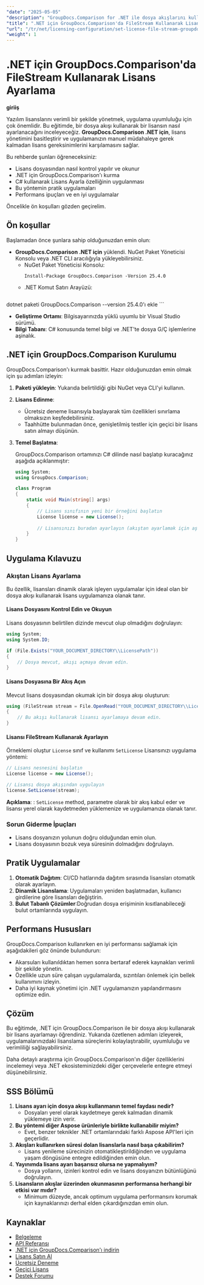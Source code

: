 ```yaml
---
"date": "2025-05-05"
"description": "GroupDocs.Comparison for .NET ile dosya akışlarını kullanarak yazılım lisanslarını sorunsuz bir şekilde nasıl yöneteceğinizi öğrenin. Bu kılavuz kod örnekleri ve en iyi uygulamaları sağlar."
"title": ".NET için GroupDocs.Comparison'da FileStream Kullanarak Lisans Ayarlama"
"url": "/tr/net/licensing-configuration/set-license-file-stream-groupdocs-comparison-dotnet/"
"weight": 1
---
```


# .NET için GroupDocs.Comparison'da FileStream Kullanarak Lisans Ayarlama

**giriiş**

Yazılım lisanslarını verimli bir şekilde yönetmek, uygulama uyumluluğu için çok önemlidir. Bu eğitimde, bir dosya akışı kullanarak bir lisansın nasıl ayarlanacağını inceleyeceğiz. **GroupDocs.Comparison .NET için**, lisans yönetimini basitleştirir ve uygulamanızın manuel müdahaleye gerek kalmadan lisans gereksinimlerini karşılamasını sağlar.

Bu rehberde şunları öğreneceksiniz:
- Lisans dosyasından nasıl kontrol yapılır ve okunur
- .NET için GroupDocs.Comparison'ı kurma
- C# kullanarak Lisans Ayarla özelliğinin uygulanması
- Bu yöntemin pratik uygulamaları
- Performans ipuçları ve en iyi uygulamalar

Öncelikle ön koşulları gözden geçirelim.

## Ön koşullar

Başlamadan önce şunlara sahip olduğunuzdan emin olun:
- **GroupDocs.Comparison .NET için** yüklendi. NuGet Paket Yöneticisi Konsolu veya .NET CLI aracılığıyla yükleyebilirsiniz.
  - NuGet Paket Yöneticisi Konsolu:
    ```shell
    Install-Package GroupDocs.Comparison -Version 25.4.0
    ```
  - .NET Komut Satırı Arayüzü:
    ```bash
dotnet paketi GroupDocs.Comparison --version 25.4.0'ı ekle
    ```
- **Geliştirme Ortamı**: Bilgisayarınızda yüklü uyumlu bir Visual Studio sürümü.
- **Bilgi Tabanı**: C# konusunda temel bilgi ve .NET'te dosya G/Ç işlemlerine aşinalık.

## .NET için GroupDocs.Comparison Kurulumu

GroupDocs.Comparison'ı kurmak basittir. Hazır olduğunuzdan emin olmak için şu adımları izleyin:

1. **Paketi yükleyin**: Yukarıda belirtildiği gibi NuGet veya CLI'yi kullanın.
2. **Lisans Edinme**:
   - Ücretsiz deneme lisansıyla başlayarak tüm özellikleri sınırlama olmaksızın keşfedebilirsiniz.
   - Taahhütte bulunmadan önce, genişletilmiş testler için geçici bir lisans satın almayı düşünün.
3. **Temel Başlatma**:

    GroupDocs.Comparison ortamınızı C# dilinde nasıl başlatıp kuracağınız aşağıda açıklanmıştır:

    ```csharp
    using System;
    using GroupDocs.Comparison;

    class Program
    {
        static void Main(string[] args)
        {
            // Lisans sınıfının yeni bir örneğini başlatın
            License license = new License();
            
            // Lisansınızı buradan ayarlayın (akıştan ayarlamak için aşağıya bakın)
        }
    }
    ```

## Uygulama Kılavuzu

### Akıştan Lisans Ayarlama

Bu özellik, lisansları dinamik olarak işleyen uygulamalar için ideal olan bir dosya akışı kullanarak lisans uygulamanıza olanak tanır.

#### Lisans Dosyasını Kontrol Edin ve Okuyun

Lisans dosyasının belirtilen dizinde mevcut olup olmadığını doğrulayın:

```csharp
using System;
using System.IO;

if (File.Exists("YOUR_DOCUMENT_DIRECTORY\\LicensePath"))
{
    // Dosya mevcut, akışı açmaya devam edin.
}
```

#### Lisans Dosyasına Bir Akış Açın

Mevcut lisans dosyasından okumak için bir dosya akışı oluşturun:

```csharp
using (FileStream stream = File.OpenRead("YOUR_DOCUMENT_DIRECTORY\\LicensePath"))
{
    // Bu akışı kullanarak lisansı ayarlamaya devam edin.
}
```

#### Lisansı FileStream Kullanarak Ayarlayın

Örneklemi oluştur `License` sınıf ve kullanımı `SetLicense` Lisansınızı uygulama yöntemi:

```csharp
// Lisans nesnesini başlatın
License license = new License();

// Lisansı dosya akışından uygulayın
license.SetLicense(stream);
```

**Açıklama**: : `SetLicense` method, parametre olarak bir akış kabul eder ve lisansı yerel olarak kaydetmeden yüklemenize ve uygulamanıza olanak tanır.

### Sorun Giderme İpuçları

- Lisans dosyanızın yolunun doğru olduğundan emin olun.
- Lisans dosyasının bozuk veya süresinin dolmadığını doğrulayın.

## Pratik Uygulamalar

1. **Otomatik Dağıtım**: CI/CD hatlarında dağıtım sırasında lisansları otomatik olarak ayarlayın.
2. **Dinamik Lisanslama**: Uygulamaları yeniden başlatmadan, kullanıcı girdilerine göre lisansları değiştirin.
3. **Bulut Tabanlı Çözümler**:Doğrudan dosya erişiminin kısıtlanabileceği bulut ortamlarında uygulayın.

## Performans Hususları

GroupDocs.Comparison kullanırken en iyi performansı sağlamak için aşağıdakileri göz önünde bulundurun:
- Akarsuları kullanıldıktan hemen sonra bertaraf ederek kaynakları verimli bir şekilde yönetin.
- Özellikle uzun süre çalışan uygulamalarda, sızıntıları önlemek için bellek kullanımını izleyin.
- Daha iyi kaynak yönetimi için .NET uygulamanızın yapılandırmasını optimize edin.

## Çözüm

Bu eğitimde, .NET için GroupDocs.Comparison ile bir dosya akışı kullanarak bir lisans ayarlamayı öğrendiniz. Yukarıda özetlenen adımları izleyerek, uygulamalarınızdaki lisanslama süreçlerini kolaylaştırabilir, uyumluluğu ve verimliliği sağlayabilirsiniz.

Daha detaylı araştırma için GroupDocs.Comparison'ın diğer özelliklerini incelemeyi veya .NET ekosisteminizdeki diğer çerçevelerle entegre etmeyi düşünebilirsiniz.

## SSS Bölümü

1. **Lisans ayarı için dosya akışı kullanmanın temel faydası nedir?**
   - Dosyaları yerel olarak kaydetmeye gerek kalmadan dinamik yüklemeye izin verir.
2. **Bu yöntemi diğer Aspose ürünleriyle birlikte kullanabilir miyim?**
   - Evet, benzer teknikler .NET ortamlarındaki farklı Aspose API'leri için geçerlidir.
3. **Akışları kullanırken süresi dolan lisanslarla nasıl başa çıkabilirim?**
   - Lisans yenileme sürecinizin otomatikleştirildiğinden ve uygulama yaşam döngüsüne entegre edildiğinden emin olun.
4. **Yayınımda lisans ayarı başarısız olursa ne yapmalıyım?**
   - Dosya yollarını, izinleri kontrol edin ve lisans dosyanızın bütünlüğünü doğrulayın.
5. **Lisansların akışlar üzerinden okunmasının performansa herhangi bir etkisi var mıdır?**
   - Minimum düzeyde, ancak optimum uygulama performansını korumak için kaynaklarınızı derhal elden çıkardığınızdan emin olun.

## Kaynaklar

- [Belgeleme](https://docs.groupdocs.com/comparison/net/)
- [API Referansı](https://reference.groupdocs.com/comparison/net/)
- [.NET için GroupDocs.Comparison'ı indirin](https://releases.groupdocs.com/comparison/net/)
- [Lisans Satın Al](https://purchase.groupdocs.com/buy)
- [Ücretsiz Deneme](https://releases.groupdocs.com/comparison/net/)
- [Geçici Lisans](https://purchase.groupdocs.com/temporary-license/)
- [Destek Forumu](https://forum.groupdocs.com/c/comparison/)